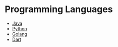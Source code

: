 # Programming Languages

* [Java](java/README.md)
* [Python](python/README.md)
* [Golang](go-lang/README.md)
* [Dart](dart/README.md)
